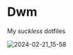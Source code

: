 # Dwm
My <i>suckless</i> dotfiles

![2024-02-21_15-58](https://github.com/autonomuscoder/Dwm/assets/112854891/b7a6818a-d270-4052-89ef-501b178b0621)
